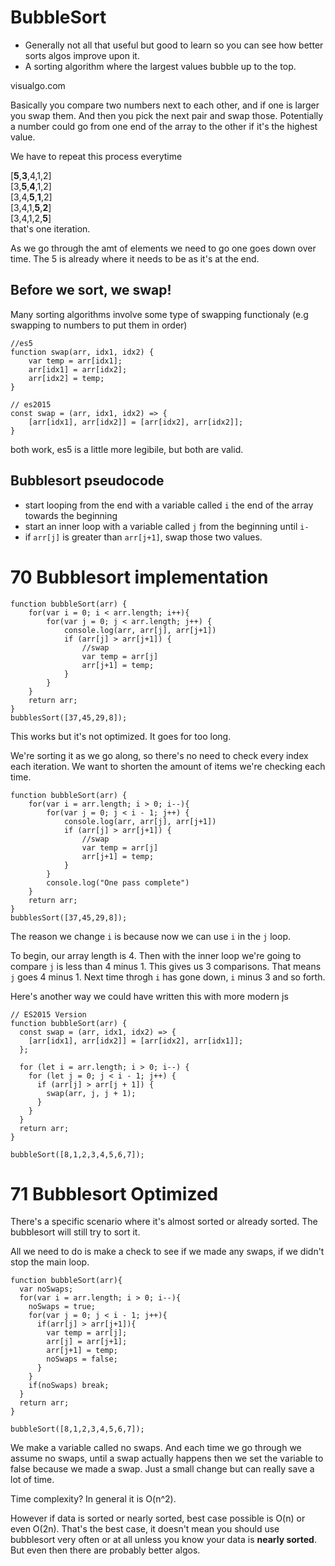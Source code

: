 # BubbleSort

- Generally not all that useful but good to learn so you can see how better sorts algos improve upon it.
- A sorting algorithm where the largest values bubble up to the top.

visualgo.com


Basically you compare two numbers next to each other, and if one is larger you swap them. And then you pick the next pair and swap those. Potentially a number could go from one end of the array to the other if it's the highest value.

We have to repeat this process everytime

[**5**,**3**,4,1,2]<br>
[3,**5**,**4**,1,2]<br>
[3,4,**5**,**1**,2]<br>
[3,4,1,**5**,**2**]<br>
[3,4,1,2,**5**]<br>
that's one iteration.

As we go through the amt of elements we need to go one goes down over time. The 5 is already where it needs to be as it's at the end.

## Before we sort, we swap!

Many sorting algorithms involve some type of swapping functionaly (e.g swapping to numbers to put them in order)

```
//es5
function swap(arr, idx1, idx2) {
    var temp = arr[idx1];
    arr[idx1] = arr[idx2];
    arr[idx2] = temp;
}

// es2015
const swap = (arr, idx1, idx2) => {
    [arr[idx1], arr[idx2]] = [arr[idx2], arr[idx2]];
}
```

both work, es5 is a little more legibile, but both are valid.

## Bubblesort pseudocode

- start looping from the end with a variable called `i` the end of the array towards the beginning
- start an inner loop with a variable called `j` from the beginning until `i-`
- if `arr[j]` is greater than `arr[j+1]`, swap those two values.






# 70 Bubblesort implementation

```
function bubbleSort(arr) {
    for(var i = 0; i < arr.length; i++){
        for(var j = 0; j < arr.length; j++) {
            console.log(arr, arr[j], arr[j+1])
            if (arr[j] > arr[j+1]) {
                //swap
                var temp = arr[j]
                arr[j+1] = temp;
            }
        }
    }
    return arr;
}
bubblesSort([37,45,29,8]);
```
This works but it's not optimized. It goes for too long.

We're sorting it as we go along, so there's no need to check every index each iteration. We want to shorten the amount of items we're checking each time.


```
function bubbleSort(arr) {
    for(var i = arr.length; i > 0; i--){
        for(var j = 0; j < i - 1; j++) {
            console.log(arr, arr[j], arr[j+1])
            if (arr[j] > arr[j+1]) {
                //swap
                var temp = arr[j]
                arr[j+1] = temp;
            }
        }
        console.log("One pass complete")
    }
    return arr;
}
bubblesSort([37,45,29,8]);
```

The reason we change `i` is because now we can use `i` in the `j` loop.

To begin, our array length is 4. Then with the inner loop we're going to compare `j` is less than 4 minus 1. This gives us 3 comparisons. That means `j` goes 4 minus 1. Next time throgh `i` has gone down, `i` minus 3 and so forth.

Here's another way we could have written this with more modern js

```
// ES2015 Version
function bubbleSort(arr) {
  const swap = (arr, idx1, idx2) => {
    [arr[idx1], arr[idx2]] = [arr[idx2], arr[idx1]];
  };

  for (let i = arr.length; i > 0; i--) {
    for (let j = 0; j < i - 1; j++) {
      if (arr[j] > arr[j + 1]) {
        swap(arr, j, j + 1);
      }
    }
  }
  return arr;
}

bubbleSort([8,1,2,3,4,5,6,7]);
```


# 71 Bubblesort Optimized

There's a specific scenario where it's almost sorted or already sorted. The bubblesort will still try to sort it.

All we need to do is make a check to see if we made any swaps, if we didn't stop the main loop.

```
function bubbleSort(arr){
  var noSwaps;
  for(var i = arr.length; i > 0; i--){
    noSwaps = true;
    for(var j = 0; j < i - 1; j++){
      if(arr[j] > arr[j+1]){
        var temp = arr[j];
        arr[j] = arr[j+1];
        arr[j+1] = temp;
        noSwaps = false;
      }
    }
    if(noSwaps) break;
  }
  return arr;
}

bubbleSort([8,1,2,3,4,5,6,7]);
```

We make a variable called no swaps. And each time we go through we assume no swaps, until a swap actually happens then we set the variable to false because we made a swap. Just a small change but can really save a lot of time.

Time complexity? In general it is O(n^2).

However if data is sorted or nearly sorted, best case possible is O(n) or even O(2n). That's the best case, it doesn't mean you should use bubblesort very often or at all unless you know your data is **nearly sorted**. But even then there are probably better algos.

